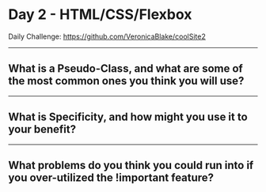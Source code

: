 # Day 2 - HTML/CSS/Flexbox

Daily Challenge: https://github.com/VeronicaBlake/coolSite2

---

## What is a Pseudo-Class, and what are some of the most common ones you think you will use?

---

## What is Specificity, and how might you use it to your benefit?

---

## What problems do you think you could run into if you over-utilized the !important feature?
